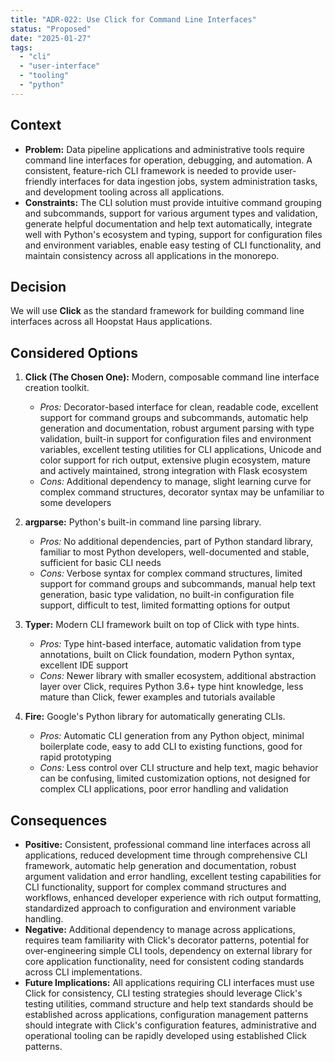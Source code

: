 ```yaml
---
title: "ADR-022: Use Click for Command Line Interfaces"
status: "Proposed"
date: "2025-01-27"
tags:
  - "cli"
  - "user-interface"
  - "tooling"
  - "python"
---
```


## Context

* **Problem:** Data pipeline applications and administrative tools require command line interfaces for operation, debugging, and automation. A consistent, feature-rich CLI framework is needed to provide user-friendly interfaces for data ingestion jobs, system administration tasks, and development tooling across all applications.
* **Constraints:** The CLI solution must provide intuitive command grouping and subcommands, support for various argument types and validation, generate helpful documentation and help text automatically, integrate well with Python's ecosystem and typing, support for configuration files and environment variables, enable easy testing of CLI functionality, and maintain consistency across all applications in the monorepo.

## Decision

We will use **Click** as the standard framework for building command line interfaces across all Hoopstat Haus applications.

## Considered Options

1. **Click (The Chosen One):** Modern, composable command line interface creation toolkit.
   * *Pros:* Decorator-based interface for clean, readable code, excellent support for command groups and subcommands, automatic help generation and documentation, robust argument parsing with type validation, built-in support for configuration files and environment variables, excellent testing utilities for CLI applications, Unicode and color support for rich output, extensive plugin ecosystem, mature and actively maintained, strong integration with Flask ecosystem
   * *Cons:* Additional dependency to manage, slight learning curve for complex command structures, decorator syntax may be unfamiliar to some developers

2. **argparse:** Python's built-in command line parsing library.
   * *Pros:* No additional dependencies, part of Python standard library, familiar to most Python developers, well-documented and stable, sufficient for basic CLI needs
   * *Cons:* Verbose syntax for complex command structures, limited support for command groups and subcommands, manual help text generation, basic type validation, no built-in configuration file support, difficult to test, limited formatting options for output

3. **Typer:** Modern CLI framework built on top of Click with type hints.
   * *Pros:* Type hint-based interface, automatic validation from type annotations, built on Click foundation, modern Python syntax, excellent IDE support
   * *Cons:* Newer library with smaller ecosystem, additional abstraction layer over Click, requires Python 3.6+ type hint knowledge, less mature than Click, fewer examples and tutorials available

4. **Fire:** Google's Python library for automatically generating CLIs.
   * *Pros:* Automatic CLI generation from any Python object, minimal boilerplate code, easy to add CLI to existing functions, good for rapid prototyping
   * *Cons:* Less control over CLI structure and help text, magic behavior can be confusing, limited customization options, not designed for complex CLI applications, poor error handling and validation

## Consequences

* **Positive:** Consistent, professional command line interfaces across all applications, reduced development time through comprehensive CLI framework, automatic help generation and documentation, robust argument validation and error handling, excellent testing capabilities for CLI functionality, support for complex command structures and workflows, enhanced developer experience with rich output formatting, standardized approach to configuration and environment variable handling.
* **Negative:** Additional dependency to manage across applications, requires team familiarity with Click's decorator patterns, potential for over-engineering simple CLI tools, dependency on external library for core application functionality, need for consistent coding standards across CLI implementations.
* **Future Implications:** All applications requiring CLI interfaces must use Click for consistency, CLI testing strategies should leverage Click's testing utilities, command structure and help text standards should be established across applications, configuration management patterns should integrate with Click's configuration features, administrative and operational tooling can be rapidly developed using established Click patterns.